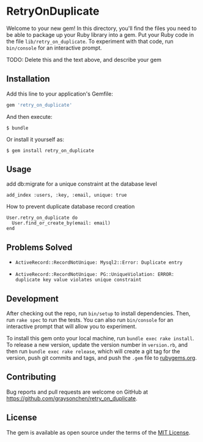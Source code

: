 # RetryOnDuplicate

Welcome to your new gem! In this directory, you'll find the files you need to be able to package up your Ruby library into a gem. Put your Ruby code in the file `lib/retry_on_duplicate`. To experiment with that code, run `bin/console` for an interactive prompt.

TODO: Delete this and the text above, and describe your gem

## Installation

Add this line to your application's Gemfile:

```ruby
gem 'retry_on_duplicate'
```

And then execute:

    $ bundle

Or install it yourself as:

    $ gem install retry_on_duplicate

## Usage

add db:migrate for a unique constraint at the database level 

```
add_index :users, :key, :email, unique: true
```

How to prevent duplicate database record creation

```
User.retry_on_duplicate do
  User.find_or_create_by(email: email)
end
```


## Problems Solved

- `ActiveRecord::RecordNotUnique: Mysql2::Error: Duplicate entry`

- `ActiveRecord::RecordNotUnique: PG::UniqueViolation: ERROR: duplicate key value violates unique constraint `


## Development

After checking out the repo, run `bin/setup` to install dependencies. Then, run `rake spec` to run the tests. You can also run `bin/console` for an interactive prompt that will allow you to experiment.

To install this gem onto your local machine, run `bundle exec rake install`. To release a new version, update the version number in `version.rb`, and then run `bundle exec rake release`, which will create a git tag for the version, push git commits and tags, and push the `.gem` file to [rubygems.org](https://rubygems.org).

## Contributing

Bug reports and pull requests are welcome on GitHub at https://github.com/graysonchen/retry_on_duplicate.

## License

The gem is available as open source under the terms of the [MIT License](https://opensource.org/licenses/MIT).
